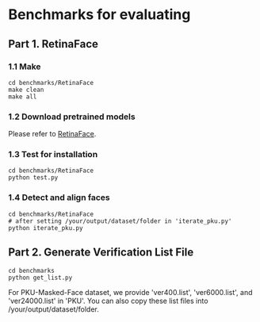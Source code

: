 # Benchmarks for evaluating

## Part 1. RetinaFace

### 1.1 Make

```shell script
cd benchmarks/RetinaFace
make clean
make all
```

### 1.2 Download pretrained models
Please refer to [RetinaFace](
https://github.com/deepinsight/insightface/tree/master/detection/retinaface).

### 1.3 Test for installation

```shell script
cd benchmarks/RetinaFace
python test.py
```

### 1.4 Detect and align faces

```shell script
cd benchmarks/RetinaFace
# after setting /your/output/dataset/folder in 'iterate_pku.py'
python iterate_pku.py
```

## Part 2. Generate Verification List File

```shell script
cd benchmarks
python get_list.py
```

For PKU-Masked-Face dataset, we provide 'ver400.list', 'ver6000.list', 
and 'ver24000.list' in 'PKU'. 
You can also copy these list files into /your/output/dataset/folder.


